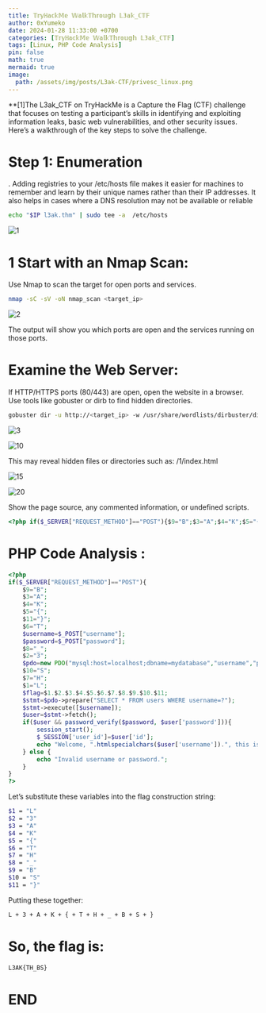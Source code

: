 ```yaml
---
title: 𝕋𝕣𝕪ℍ𝕒𝕔𝕜𝕄𝕖 𝕎𝕒𝕝𝕜𝕋𝕙𝕣𝕠𝕦𝕘𝕙 𝕃𝟛𝕒𝕜_ℂ𝕋𝔽
author: 0xYumeko
date: 2024-01-28 11:33:00 +0700
categories: [𝕋𝕣𝕪ℍ𝕒𝕔𝕜𝕄𝕖 𝕎𝕒𝕝𝕜𝕋𝕙𝕣𝕠𝕦𝕘𝕙 𝕃𝟛𝕒𝕜_ℂ𝕋𝔽]
tags: [Linux, PHP Code Analysis]
pin: false
math: true
mermaid: true
image:
  path: /assets/img/posts/L3ak-CTF/privesc_linux.png
---
```


**[1]The L3ak_CTF on TryHackMe is a Capture the Flag (CTF) challenge that focuses on testing a participant’s skills in identifying and exploiting information leaks, basic web vulnerabilities, and other security issues. Here’s a walkthrough of the key steps to solve the challenge.

<h1>Step 1: Enumeration</h1>
. Adding registries to your /etc/hosts file makes it easier for machines to remember and learn by their unique names rather than their IP addresses. It also helps in cases where a DNS resolution may not be available or reliable



```bash
echo "$IP l3ak.thm" | sudo tee -a  /etc/hosts
```
![1](https://github.com/user-attachments/assets/ea113392-284d-47d6-b65c-d41251d07e06)



<h1>1 Start with an Nmap Scan: </h1>

Use Nmap to scan the target for open ports and services.

```bash
nmap -sC -sV -oN nmap_scan <target_ip>
```

![2](https://github.com/user-attachments/assets/3233d41f-880b-435f-8cd5-a5860e5f3e57)


The output will show you which ports are open and the services running on those ports.

<h1> Examine the Web Server: </h1>

If HTTP/HTTPS ports (80/443) are open, open the website in a browser.
Use tools like gobuster or dirb to find hidden directories.

```bash
gobuster dir -u http://<target_ip> -w /usr/share/wordlists/dirbuster/directory-list-2.3-medium.txt
```

![3](https://github.com/user-attachments/assets/f1e61e4b-0373-4e53-a089-b59b063efa7b)


![10](https://github.com/user-attachments/assets/860427fb-216c-4370-b1f1-d1329a53bd6d)


This may reveal hidden files or directories such as: /1/index.html


![15](https://github.com/user-attachments/assets/7538911a-fdfc-4c2d-b3ee-b21aad7ec78d)



![20](https://github.com/user-attachments/assets/d36ae544-0a4a-4184-ade9-1fd3c7844a22)


Show the page source, any commented information, or undefined scripts.


```php
<?php if($_SERVER["REQUEST_METHOD"]=="POST"){$9="B";$3="A";$4="K";$5="{";$11="}";$6="T";$username=$_POST["username"];$password=$_POST["password"];$8="_";$2="3";$pdo=new PDO("mysql:host=localhost;dbname=mydatabase","username","password");$10="S";$7="H";$1="L";$flag=$1.$2.$3.$4.$5.$6.$7.$8.$9.$10.$11;$stmt=$pdo;prepare("SELECT * FROM users WHERE username=?");$stmt execute([$username]);$user=$stmt fetch();if($user&&password_verify($password,$user['password'])){session_start();$_SESSION['user_id']=$user['id'];echo"Welcome,".htmlspecialchars($user['username'])."this is your flag".$flag."!";}else{echo"Invalid username or password.";}}?><html><head><meta charset="UTF-8"><title>Sign In Form</title><link rel="stylesheet" type="text/css" href="s.css"></head><body><form class="form" autocomplete="off" method="post"><div class="control"><h1>Sign In</h1></div><div class="control block-cube block-input"><input name="username" type="text" placeholder="Username"/><div class="bg-top"><div class="bg-inner"></div></div><div class="bg-right"><div class="bg-inner"></div></div><div class="bg"><div class="bg-inner"></div></div></div><div class="control block-cube block-input"><input name="password" type="password" placeholder="Password"/><div class="bg-top"><div class="bg-inner"></div></div><div class="bg-right"><div class="bg-inner"></div></div><div class="bg"><div class="bg-inner"></div></div></div><button class="btn block-cube block-cube-hover" type="submit"><div class="bg-top"><div class="bg-inner"></div></div><div class="bg-right"><div class="bg-inner"></div></div><div class="bg"><div class="bg-inner"></div></div><div class="text">Log In</div></button><script src="js.js"></script></div></form></body></html>```
```

<h1> PHP Code Analysis : </h1>


```php
<?php 
if($_SERVER["REQUEST_METHOD"]=="POST"){
    $9="B"; 
    $3="A"; 
    $4="K"; 
    $5="{"; 
    $11="}"; 
    $6="T"; 
    $username=$_POST["username"]; 
    $password=$_POST["password"]; 
    $8="_"; 
    $2="3"; 
    $pdo=new PDO("mysql:host=localhost;dbname=mydatabase","username","password"); 
    $10="S"; 
    $7="H"; 
    $1="L"; 
    $flag=$1.$2.$3.$4.$5.$6.$7.$8.$9.$10.$11;
    $stmt=$pdo->prepare("SELECT * FROM users WHERE username=?");
    $stmt->execute([$username]); 
    $user=$stmt->fetch(); 
    if($user && password_verify($password, $user['password'])){
        session_start();
        $_SESSION['user_id']=$user['id'];
        echo "Welcome, ".htmlspecialchars($user['username']).", this is your flag: ".$flag."!";
    } else {
        echo "Invalid username or password.";
    }
}
?>
```


Let’s substitute these variables into the flag construction string:


```bash
$1 = "L"
$2 = "3"
$3 = "A"
$4 = "K"
$5 = "{"
$6 = "T"
$7 = "H"
$8 = "_"
$9 = "B"
$10 = "S"
$11 = "}"
```

Putting these together:


```bash
L + 3 + A + K + { + T + H + _ + B + S + }
```

<h1> So, the flag is: </h1>


```bash
L3AK{TH_BS}
```

<h1>END </h1>





